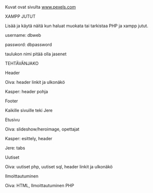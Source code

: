 Kuvat ovat sivulta www.pexels.com

XAMPP JUTUT

Lisää ja käytä näitä kun haluat muokata tai tarkistaa PHP ja xampp jutut.

username: dbweb

password: dbpassword

taulukon nimi pitää olla jasenet

TEHTÄVÄNJAKO

Header

Oiva: header linkit ja ulkonäkö

Kasper: header pohja

Footer

Kaikille sivuille teki Jere

Etusivu

Oiva: slideshow/heroimage, opettajat

Kasper: esittely, header

Jere: tabs

Uutiset

Oiva: uutiset php, uutiset sql, header linkit ja ulkonäkö

Ilmoittautuminen

Oiva: HTML, Ilmoittautuminen PHP
